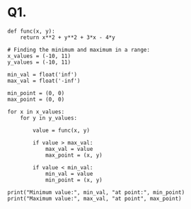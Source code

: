 # Q1. 
     
    def func(x, y):
        return x**2 + y**2 + 3*x - 4*y
    
    # Finding the minimum and maximum in a range:
    x_values = (-10, 11)
    y_values = (-10, 11)
    
    min_val = float('inf')
    max_val = float('-inf')
    
    min_point = (0, 0)
    max_point = (0, 0)
    
    for x in x_values:
        for y in y_values:
        
            value = func(x, y)
    
            if value > max_val:
                max_val = value
                max_point = (x, y)
    
            if value < min_val:
                min_val = value
                min_point = (x, y)
    
    print("Minimum value:", min_val, "at point:", min_point)
    print("Maximum value:", max_val, "at point", max_point)
